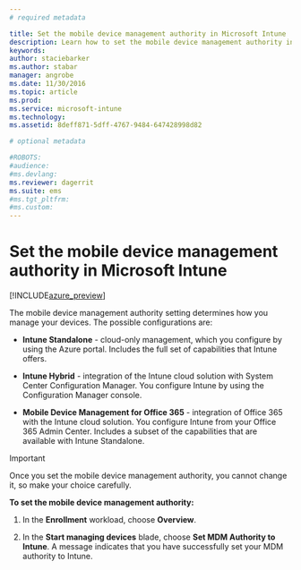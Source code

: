 ```yaml
---
# required metadata

title: Set the mobile device management authority in Microsoft Intune | Intune Azure preview | Microsoft Docs
description: Learn how to set the mobile device management authority in Intune. 
keywords:
author: staciebarker
ms.author: stabar
manager: angrobe
ms.date: 11/30/2016
ms.topic: article
ms.prod:
ms.service: microsoft-intune
ms.technology:
ms.assetid: 8deff871-5dff-4767-9484-647428998d82

# optional metadata

#ROBOTS:
#audience:
#ms.devlang:
ms.reviewer: dagerrit
ms.suite: ems
#ms.tgt_pltfrm:
#ms.custom:
---
```


# Set the mobile device management authority in Microsoft Intune

[!INCLUDE[azure_preview](../includes/azure_preview.md)]

The mobile device management authority setting determines how you manage your devices. The possible configurations are:

- **Intune Standalone** - cloud-only management, which you configure by using the Azure portal. Includes the full set of capabilities that Intune offers.

- **Intune Hybrid** - integration of the Intune cloud solution with System Center Configuration Manager. You configure Intune by using the Configuration Manager console.

- **Mobile Device Management for Office 365** - integration of Office 365 with the Intune cloud solution. You configure Intune from your Office 365 Admin Center. Includes a subset of the capabilities that are available with Intune Standalone. 

>[!IMPORTANT]
>Once you set the mobile device management authority, you cannot change it, so make your choice carefully.

**To set the mobile device management authority:**

1. In the **Enrollment** workload, choose **Overview**.

2. In the **Start managing devices** blade, choose **Set MDM Authority to Intune**. A message indicates that you have successfully set your MDM authority to Intune.
